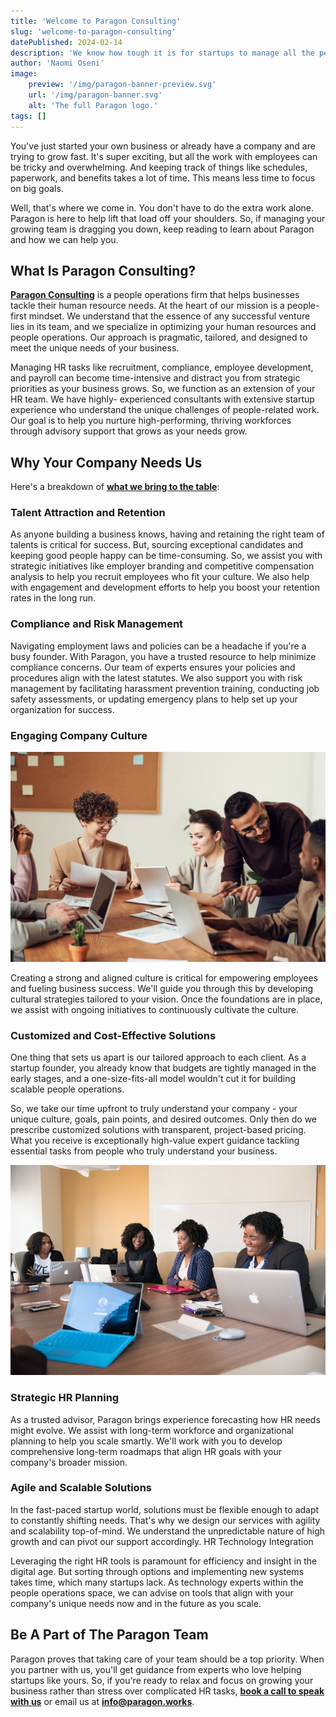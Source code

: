 ```yaml
---
title: 'Welcome to Paragon Consulting'
slug: 'welcome-to-paragon-consulting'
datePublished: 2024-02-14
description: 'We know how tough it is for startups to manage all the people-related tasks. Paragon takes that work off your plate. Click to find out how we can help.'
author: 'Naomi Oseni'
image:
    preview: '/img/paragon-banner-preview.svg'
    url: '/img/paragon-banner.svg'
    alt: 'The full Paragon logo.'
tags: []
---
```


You've just started your own business or already have a company and are trying to grow fast. It's super exciting, but all the work with employees can be tricky and overwhelming. And keeping track of things like schedules, paperwork, and benefits takes a lot of time. This means less time to focus on big goals.

Well, that's where we come in. You don't have to do the extra work alone. Paragon is here to help lift that load off your shoulders. So, if managing your growing team is dragging you down, keep reading to learn about Paragon and how we can help you.

## What Is Paragon Consulting?

**[Paragon Consulting](https://paragon.works)** is a people operations firm that helps businesses tackle their human resource needs. At the heart of our mission is a people-first mindset. We understand that the essence of any successful venture lies in its team, and we specialize in optimizing your human resources and people operations. Our approach is pragmatic, tailored, and designed to meet the unique needs of your business.

Managing HR tasks like recruitment, compliance, employee development, and payroll can become time-intensive and distract you from strategic priorities as your business grows. So, we function as an extension of your HR team. We have highly- experienced consultants with extensive startup experience who understand the unique challenges of people-related work. Our goal is to help you nurture high-performing, thriving workforces through advisory support that grows as your needs grow.

## Why Your Company Needs Us

Here's a breakdown of **[what we bring to the table](https://www.paragon.works/services)**:

### Talent Attraction and Retention

As anyone building a business knows, having and retaining the right team of talents is critical for success. But, sourcing exceptional candidates and keeping good people happy can be time-consuming. So, we assist you with strategic initiatives like employer branding and competitive compensation analysis to help you recruit employees who fit your culture. We also help with engagement and development efforts to help you boost your retention rates in the long run.

### Compliance and Risk Management

Navigating employment laws and policies can be a headache if you're a busy founder. With Paragon, you have a trusted resource to help minimize compliance concerns. Our team of experts ensures your policies and procedures align with the latest statutes. We also support you with risk management by facilitating harassment prevention training, conducting job safety assessments, or updating emergency plans to help set up your organization for success.

### Engaging Company Culture

![A remote image with query params](../assets/images/multicultural.jpeg)
<!-- [Photo by fauxels from Pexels](https://www.pexels.com/photo/group-of-people-gathered-around-wooden-table-3184360) -->

Creating a strong and aligned culture is critical for empowering employees and fueling business success. We'll guide you through this by developing cultural strategies tailored to your vision. Once the foundations are in place, we assist with ongoing initiatives to continuously cultivate the culture.

### Customized and Cost-Effective Solutions

One thing that sets us apart is our tailored approach to each client. As a startup founder, you already know that budgets are tightly managed in the early stages, and a one-size-fits-all model wouldn't cut it for building scalable people operations.

So, we take our time upfront to truly understand your company - your unique culture, goals, pain points, and desired outcomes. Only then do we prescribe customized solutions with transparent, project-based pricing. What you receive is exceptionally high-value expert guidance tackling essential tasks from people who truly understand your business.

![A remote image with query params](../assets/images/hr-planning.jpeg)
<!-- [Photo by Christina Morillo from Pexels](https://www.pexels.com/photo/group-of-people-talking-to-each-other-in-front-of-brown-wooden-table-1181360/) -->

### Strategic HR Planning

As a trusted advisor, Paragon brings experience forecasting how HR needs might evolve. We assist with long-term workforce and organizational planning to help you scale smartly. We'll work with you to develop comprehensive long-term roadmaps that align HR goals with your company's broader mission.

### Agile and Scalable Solutions

In the fast-paced startup world, solutions must be flexible enough to adapt to constantly shifting needs. That's why we design our services with agility and scalability top-of-mind. We understand the unpredictable nature of high growth and can pivot our support accordingly.
HR Technology Integration

Leveraging the right HR tools is paramount for efficiency and insight in the digital age. But sorting through options and implementing new systems takes time, which many startups lack. As technology experts within the people operations space, we can advise on tools that align with your company's unique needs now and in the future as you scale.

## Be A Part of The Paragon Team

Paragon proves that taking care of your team should be a top priority. When you partner with us, you'll get guidance from experts who love helping startups like yours. So, if you're ready to relax and focus on growing your business rather than stress over complicated HR tasks, **[book a call to speak with us](https://topmate.io/ij_paragonconsulting)** or email us at **<info@paragon.works>**.
